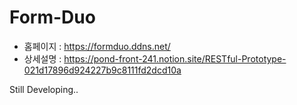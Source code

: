 # Form-Duo

- 홈페이지 : https://formduo.ddns.net/
- 상세설명 : https://pond-front-241.notion.site/RESTful-Prototype-021d17896d924227b9c8111fd2dcd10a

Still Developing..
